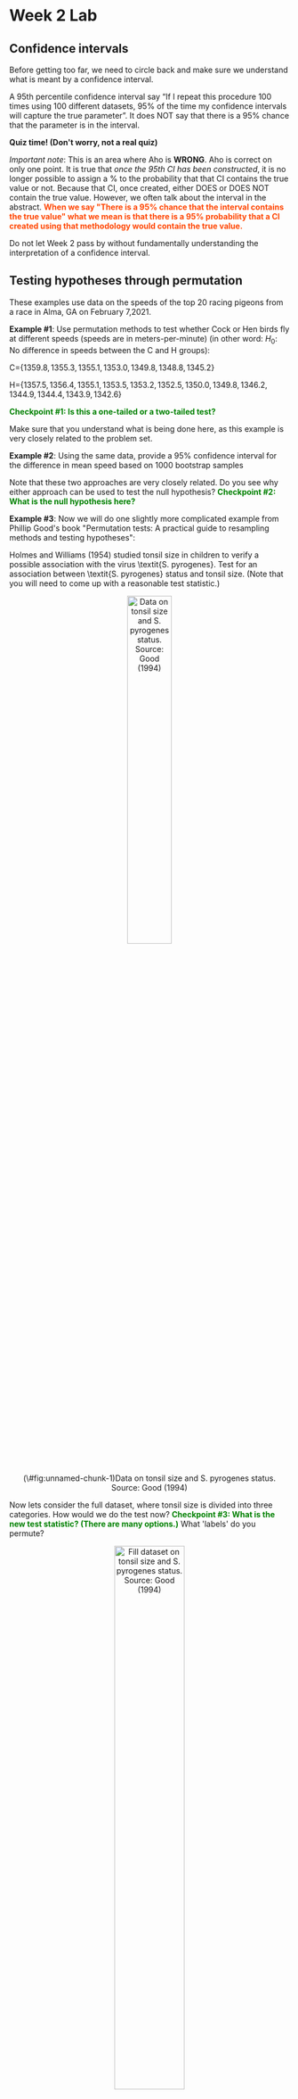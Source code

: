 Week 2 Lab
=============

Confidence intervals
-----------------------

Before getting too far, we need to circle back and make sure we understand what is meant by a confidence interval. 

A 95th percentile confidence interval say “If I repeat this procedure 100 times using 100 different datasets, 95% of the time my confidence intervals will capture the true parameter”. It does NOT say that there is a 95% chance that the parameter is in the interval.

**Quiz time! (Don't worry, not a real quiz)**

*Important note*: This is an area where Aho is **WRONG**. Aho is correct on only one point. It is true that *once the 95th CI has been constructed*, it is no longer possible to assign a $\%$ to the probability that that CI contains the true value or not. Because that CI, once created, either DOES or DOES NOT contain the true value. However, we often talk about the interval in the abstract. **<span style="color: orangered;">When we say "There is a 95$\%$ chance that the interval contains the true value" what we mean is that there is a 95$\%$ probability that a CI created using that methodology would contain the true value.</span>**

Do not let Week 2 pass by without fundamentally understanding the interpretation of a confidence interval. 

Testing hypotheses through permutation
------------------------------------

These examples use data on the speeds of the top 20 racing pigeons from a race in Alma, GA on February 7,2021. 

**Example #1**: Use permutation methods to test whether Cock or Hen birds fly at different speeds (speeds are in meters-per-minute) (in other word: $H_{0}$: No difference in speeds between the C and H groups):

C=$\{1359.8,1355.3,1355.1,1353.0,1349.8,1348.8,1345.2\}$

H=$\{1357.5,1356.4,1355.1,1353.5,1353.2,1352.5,1350.0,1349.8,1346.2,1344.9,1344.4,1343.9,1342.6\}$

**<span style="color: green;">Checkpoint #1: Is this a one-tailed or a two-tailed test?</span>**

Make sure that you understand what is being done here, as this example is very closely related to the problem set.


**Example #2**: Using the same data, provide a 95% confidence interval for the difference in mean speed based on 1000 bootstrap samples

Note that these two approaches are very closely related. Do you see why either approach can be used to test the null hypothesis? **<span style="color: green;">Checkpoint #2: What is the null hypothesis here?</span>**

**Example #3**: Now we will do one slightly more complicated example from Phillip Good's book "Permutation tests: A practical guide to resampling methods and testing hypotheses":

Holmes and Williams (1954) studied tonsil size in children to verify a possible association with the virus \textit{S. pyrogenes}. Test for an association between \textit{S. pyrogenes} status and tonsil size. (Note that you will need to come up with a reasonable test statistic.)

<div class="figure" style="text-align: center">
<img src="Table2categories.png" alt="Data on tonsil size and S. pyrogenes status. Source: Good (1994)" width="40%" />
<p class="caption">(\#fig:unnamed-chunk-1)Data on tonsil size and S. pyrogenes status. Source: Good (1994)</p>
</div>

Now lets consider the full dataset, where tonsil size is divided into three categories. How would we do the test now? **<span style="color: green;">Checkpoint #3: What is the new test statistic? (There are many options.)</span>** What 'labels' do you permute?

<div class="figure" style="text-align: center">
<img src="Table3categories.png" alt="Fill dataset on tonsil size and S. pyrogenes status. Source: Good (1994)" width="50%" />
<p class="caption">(\#fig:unnamed-chunk-2)Fill dataset on tonsil size and S. pyrogenes status. Source: Good (1994)</p>
</div>

Basics of bootstrap and jackknife
------------------------------------

To get started with bootstrap and jackknife techniques, we start by working through a very simple example. First we simulate some data


```r
x<-seq(0,9,by=1)
```

This will constutute our "data". Let's print the result of sampling with replacement to get a sense for it...


```r
table(sample(x,size=length(x),replace=T))
```

```
## 
## 0 1 4 6 7 9 
## 1 3 1 3 1 1
```

Now we will write a little script to take bootstrap samples and calculate the means of each of these bootstrap samples


```r
xmeans<-vector(length=1000)
for (i in 1:1000)
  {
  xmeans[i]<-mean(sample(x,replace=T))
  }
```

The actual number of bootstrapped samples is arbitrary *at this point* but there are ways of characterizing the precision of the bootstrap (jackknife-after-bootstrap) which might inform the number of bootstrap samples needed. *In practice*, people tend to pick some arbitrary but large number of bootstrap samples because computers are so fast that it is often easy to draw far more samples than are actually needed. When calculation of the statistic is slow (as might be the case if you are using the samples to construct a phylogeny, for example), then you would need to be more concerned with the number of bootstrap samples. 

First, lets just look at a histogram of the bootstrapped means and plot the actual sample mean on the histogram for comparison



```r
hist(xmeans,breaks=30,col="pink")
abline(v=mean(x),lwd=2)
```

<img src="Week-2-lab_files/figure-html/unnamed-chunk-6-1.png" width="672" />

Calculating bias and standard error
-----------------------------------

From these we can calculate the bias and standard deviation for the mean (which is the "statistic"):

$$
\widehat{Bias_{boot}} = \left(\frac{1}{k}\sum^{k}_{i=1}\theta^{*}_{i}\right)-\hat{\theta}
$$


```r
bias.boot<-mean(xmeans)-mean(x)
bias.boot
```

```
## [1] 0.026
```

```r
hist(xmeans,breaks=30,col="pink")
abline(v=mean(x),lwd=5,col="black")
abline(v=mean(xmeans),lwd=2,col="yellow")
```

<img src="Week-2-lab_files/figure-html/unnamed-chunk-7-1.png" width="672" />

$$
\widehat{s.e._{boot}} = \sqrt{\frac{1}{k-1}\sum^{k}_{i=1}(\theta^{*}_{i}-\bar{\theta^{*}})^{2}}
$$


```r
se.boot<-sd(xmeans)
```

We can find the confidence intervals in two ways:

Method #1: Assume the bootstrap statistics are normally distributed


```r
LL.boot<-mean(xmeans)-1.96*se.boot #where did 1.96 come from?
UL.boot<-mean(xmeans)+1.96*se.boot
LL.boot
```

```
## [1] 2.833566
```

```r
UL.boot
```

```
## [1] 6.218434
```

Method #2: Simply take the quantiles of the bootstrap statistics


```r
quantile(xmeans,c(0.025,0.975))
```

```
##  2.5% 97.5% 
##   2.9   6.3
```

Let's compare this to what we would have gotten if we had used normal distribution theory. First we have to calculate the standard error:


```r
se.normal<-sqrt(var(x)/length(x))
LL.normal<-mean(x)-qt(0.975,length(x)-1)*se.normal
UL.normal<-mean(x)+qt(0.975,length(x)-1)*se.normal
LL.normal
```

```
## [1] 2.334149
```

```r
UL.normal
```

```
## [1] 6.665851
```

In this case, the confidence intervals we got from the normal distribution theory are too wide.

**<span style="color: green;">Checkpoint #4: Does it make sense why the normal distribution theory intervals are too wide?</span>** Because the original were were uniformly distributed, the data has higher variance than would be expected and therefore the standard error is higher than would be expected.

There are two packages that provide functions for bootstrapping, 'boot' and 'boostrap'. We will start by using the 'bootstrap' package, which was originally designed for Efron and Tibshirani's monograph on the bootstrap. 

To test the main functionality of the 'bootstrap' package, we will use the data we already have. The 'bootstrap' function requires the input of a user-defined function to calculate the statistic of interest. Here I will write a function that calculates the mean of the input values.


```r
library(bootstrap)
theta<-function(x)
  {
    mean(x)
  }
results<-bootstrap(x=x,nboot=1000,theta=theta)
results
```

```
## $thetastar
##    [1] 3.6 3.5 3.7 4.9 3.6 3.3 4.6 5.5 5.0 4.8 4.5 4.2 3.8 3.8 5.1 5.3 6.0 3.8
##   [19] 4.1 4.7 5.2 4.7 5.9 3.7 3.9 3.6 3.3 6.1 4.9 4.0 5.8 5.5 4.2 4.0 3.8 4.2
##   [37] 5.3 4.4 4.6 5.0 5.3 6.3 6.3 4.5 6.9 4.8 3.7 4.1 3.2 4.9 3.5 4.2 4.5 5.4
##   [55] 4.2 3.2 3.8 4.1 4.4 5.8 4.2 4.6 2.5 5.1 3.4 5.9 4.3 3.9 5.3 4.6 4.1 5.0
##   [73] 4.1 4.2 3.4 5.1 3.4 5.7 3.6 2.8 3.8 3.1 5.2 5.4 4.6 4.3 4.6 3.1 2.8 4.7
##   [91] 6.5 4.8 3.7 3.9 3.1 5.6 5.3 5.9 4.6 2.8 4.9 4.7 4.0 5.2 4.3 4.2 2.7 5.4
##  [109] 4.8 5.0 5.9 3.3 4.7 5.3 5.0 4.8 4.8 3.6 5.1 3.7 5.0 3.5 4.6 5.9 5.4 4.0
##  [127] 4.9 4.0 3.7 3.5 5.4 5.2 4.8 4.5 3.2 4.9 4.8 4.4 6.1 4.4 4.3 4.2 3.6 5.6
##  [145] 5.2 4.1 3.1 4.4 4.4 7.1 3.4 5.3 2.7 4.2 5.6 4.4 3.6 4.1 5.4 4.3 5.0 4.7
##  [163] 5.1 4.7 3.4 4.4 5.0 5.1 4.8 5.3 4.7 3.4 4.6 4.8 3.6 4.7 5.8 3.0 3.9 5.0
##  [181] 5.1 2.7 5.2 5.1 4.7 5.5 5.6 6.1 4.4 5.2 4.4 3.5 5.1 4.8 4.2 5.8 4.2 4.6
##  [199] 4.3 4.7 3.7 5.6 5.6 5.2 2.4 5.9 4.5 3.1 4.3 4.5 3.7 3.5 5.6 3.9 4.5 4.0
##  [217] 4.0 3.0 3.8 5.7 4.4 5.6 4.1 3.7 3.4 5.3 3.6 5.3 4.4 4.5 5.5 3.3 4.4 5.1
##  [235] 2.8 4.9 5.1 4.5 3.2 3.9 4.8 3.8 4.2 4.9 3.6 4.5 2.4 5.5 4.2 3.4 4.0 5.8
##  [253] 5.3 5.5 4.6 4.6 4.4 5.6 4.4 5.4 5.2 4.9 3.9 5.6 4.3 3.0 2.8 3.9 6.1 4.2
##  [271] 5.5 4.9 4.2 4.4 5.3 3.9 4.3 5.9 4.9 5.4 4.1 5.8 4.6 3.5 5.6 4.2 4.4 5.0
##  [289] 4.1 4.7 4.1 5.5 4.5 2.9 5.1 4.6 6.1 4.6 3.7 7.1 4.1 5.3 6.1 4.0 4.6 5.3
##  [307] 3.7 5.4 4.0 3.6 5.0 4.5 3.3 5.4 5.9 5.1 4.5 3.0 4.0 4.4 5.3 5.8 3.3 2.9
##  [325] 4.0 5.3 4.7 5.8 4.6 4.3 5.1 3.4 4.6 5.0 5.0 4.5 4.0 6.3 4.1 3.4 3.6 6.4
##  [343] 3.4 5.0 5.4 3.7 3.8 3.9 2.7 3.7 4.7 4.5 4.4 3.2 5.0 5.4 5.1 4.4 4.9 5.3
##  [361] 4.4 5.0 4.2 5.0 2.3 4.7 5.3 4.0 3.9 3.6 5.1 3.7 4.4 3.9 3.9 5.8 4.8 6.3
##  [379] 4.8 5.5 5.1 4.8 4.5 4.6 4.9 3.9 4.0 4.4 5.5 4.5 3.8 5.1 4.9 5.1 5.7 4.4
##  [397] 3.0 4.3 3.8 5.0 5.4 6.1 4.8 4.7 3.1 4.4 5.5 4.3 3.9 5.1 2.6 5.1 3.5 3.7
##  [415] 5.9 6.0 6.0 4.4 5.1 3.9 3.4 5.8 5.5 3.1 4.0 4.8 4.2 5.6 4.4 5.0 5.6 4.6
##  [433] 5.4 4.3 6.0 4.1 5.3 5.3 5.8 4.5 5.4 3.7 3.5 4.7 5.4 5.4 4.4 4.7 5.7 4.2
##  [451] 6.2 3.0 4.9 5.0 3.0 3.8 3.7 3.9 5.7 4.6 5.3 5.1 6.5 3.1 4.3 5.6 2.5 4.3
##  [469] 2.7 4.4 6.6 4.5 3.4 4.9 5.5 4.7 6.2 3.8 4.0 3.3 3.4 3.5 4.4 4.2 5.4 5.2
##  [487] 3.8 5.0 3.3 2.9 4.8 3.9 4.9 5.4 5.7 3.4 3.2 5.0 4.5 6.2 6.0 7.2 6.5 2.7
##  [505] 5.9 2.7 5.3 5.5 5.6 2.8 5.0 4.3 4.4 4.5 3.4 5.5 4.0 3.3 5.2 4.7 4.4 5.2
##  [523] 3.7 4.7 5.2 5.5 5.5 2.9 5.5 5.4 5.4 5.1 3.1 4.8 4.6 6.2 6.1 5.5 4.2 4.9
##  [541] 5.9 6.0 4.8 3.7 4.0 4.2 4.5 5.3 3.9 3.2 3.9 4.6 5.2 4.0 2.7 4.1 3.7 3.8
##  [559] 5.6 3.0 4.2 4.6 3.9 3.4 4.3 3.5 3.4 4.8 3.4 5.5 5.1 4.1 3.7 5.4 4.6 3.2
##  [577] 5.7 4.5 5.0 5.0 3.7 3.8 3.8 5.5 4.6 4.4 3.0 5.5 4.5 4.7 3.2 4.6 4.0 5.6
##  [595] 3.2 2.9 6.8 3.1 4.7 4.7 4.5 5.3 5.1 5.7 5.1 4.8 5.1 6.1 3.9 2.8 4.5 3.3
##  [613] 4.4 4.5 4.8 3.7 4.2 3.4 3.6 4.5 5.5 4.9 5.1 5.1 4.6 3.0 4.5 3.9 5.8 3.7
##  [631] 4.8 5.3 3.9 5.1 6.3 5.5 4.7 4.2 3.4 5.1 4.4 4.1 3.8 4.9 5.5 4.5 4.9 5.4
##  [649] 3.9 3.3 6.5 5.0 4.6 4.6 4.9 4.3 4.0 5.0 3.9 5.0 6.7 4.8 4.0 2.6 3.8 4.9
##  [667] 5.3 4.3 3.5 4.8 5.0 4.8 5.4 4.4 4.3 1.8 4.5 5.4 4.6 3.6 3.6 5.8 3.4 5.5
##  [685] 4.8 4.0 3.2 4.5 4.8 5.3 3.8 5.0 2.7 3.3 5.6 5.5 4.8 4.8 3.9 4.7 3.5 5.7
##  [703] 5.2 4.5 3.5 3.7 5.1 4.3 4.6 4.7 4.1 4.6 3.7 3.6 5.3 5.8 5.8 4.4 4.2 4.7
##  [721] 4.8 3.8 5.4 3.2 3.6 4.4 4.6 5.0 4.0 4.2 5.6 3.8 3.3 4.0 5.5 5.7 5.0 4.5
##  [739] 5.3 5.3 4.2 4.2 5.3 2.9 5.1 4.5 3.5 4.5 3.6 6.5 2.3 2.9 5.4 3.4 5.1 1.8
##  [757] 2.5 4.0 3.7 3.9 3.5 4.0 4.2 5.9 5.2 4.6 4.6 5.0 3.9 6.5 5.2 5.5 4.3 5.1
##  [775] 4.9 5.9 4.1 4.2 5.1 2.9 3.7 5.5 5.4 4.4 3.9 3.8 3.0 4.5 3.5 4.3 6.1 3.0
##  [793] 4.3 4.7 2.9 4.0 4.9 5.5 3.9 3.7 4.5 5.3 3.7 5.3 5.0 3.3 5.1 4.9 4.4 5.2
##  [811] 4.7 5.4 4.5 4.7 3.6 7.3 5.2 4.6 5.5 5.1 4.8 4.5 3.8 3.1 5.1 4.4 3.8 6.8
##  [829] 5.7 4.2 4.8 5.2 4.2 4.6 4.7 4.3 4.0 6.0 3.9 2.7 4.4 4.3 4.7 3.7 4.8 4.8
##  [847] 3.5 4.2 6.1 4.8 5.0 5.1 4.4 3.2 3.9 3.9 2.3 3.6 4.9 2.8 5.8 3.7 4.8 5.3
##  [865] 4.3 4.7 4.9 3.3 4.7 3.9 5.5 4.3 6.0 2.9 3.9 5.8 2.5 5.0 3.9 3.2 3.5 4.8
##  [883] 4.0 4.0 3.9 5.4 4.2 4.1 4.3 4.5 4.8 4.5 4.4 3.4 4.2 5.5 5.7 4.2 3.7 5.6
##  [901] 3.9 5.7 3.8 5.8 4.8 3.7 4.3 3.4 5.2 5.2 5.4 4.3 4.7 3.5 4.0 4.8 4.2 5.7
##  [919] 4.2 4.1 5.7 2.6 5.0 3.6 3.3 2.8 4.2 4.2 5.2 2.1 5.0 4.3 2.8 4.8 5.1 3.8
##  [937] 3.3 3.4 6.2 3.6 4.1 5.0 4.9 3.6 3.8 4.9 6.4 3.3 4.3 5.3 4.4 5.7 5.0 6.0
##  [955] 5.8 4.5 4.0 4.4 4.6 4.9 5.5 2.1 2.9 4.8 4.4 3.7 4.9 3.6 4.4 5.8 4.9 4.3
##  [973] 6.6 3.6 3.8 4.0 5.1 4.4 2.8 3.5 5.0 3.0 4.3 4.7 3.5 4.6 4.6 4.3 3.4 4.7
##  [991] 5.6 5.0 5.1 3.6 5.8 5.3 6.1 5.0 5.4 6.1
## 
## $func.thetastar
## NULL
## 
## $jack.boot.val
## NULL
## 
## $jack.boot.se
## NULL
## 
## $call
## bootstrap(x = x, nboot = 1000, theta = theta)
```

```r
quantile(results$thetastar,c(0.025,0.975))
```

```
##  2.5% 97.5% 
##   2.7   6.2
```

Notice that we get exactly what we got last time. This illustrates an important point, which is that the bootstrap functions are often no easier to use than something you could write yourself.

You can also define a function of the bootstrapped statistics (we have been calling this theta) to pull out immediately any summary statistics you are interested in from the bootstrapped thetas.

Here I will write a function that calculates the bias of my estimate of the mean (which is 4.5 [i.e. the mean of the number 0,1,2,3,4,5,6,7,8,9])


```r
bias<-function(x)
  {
  mean(x)-4.5
  }
results<-bootstrap(x=x,nboot=1000,theta=theta,func=bias)
results
```

```
## $thetastar
##    [1] 6.0 4.2 3.9 4.3 4.1 3.3 5.7 6.2 4.3 3.2 5.0 5.8 5.4 5.5 4.2 4.5 4.8 3.3
##   [19] 5.5 5.2 4.1 5.0 4.8 3.5 3.6 5.6 3.7 4.4 4.7 4.9 3.8 4.2 3.2 4.1 2.9 4.5
##   [37] 5.6 4.6 4.6 5.9 4.0 2.8 3.9 3.7 4.3 4.7 2.9 4.9 4.5 5.0 5.2 4.8 3.8 5.5
##   [55] 6.5 4.3 4.2 4.1 4.8 4.7 3.1 3.7 5.4 4.3 3.3 4.3 5.4 4.3 3.6 3.3 6.0 4.7
##   [73] 4.6 5.4 5.0 4.9 1.9 4.2 4.9 4.0 4.1 3.9 6.4 4.5 5.4 5.1 2.1 5.9 3.8 4.3
##   [91] 3.8 4.2 4.4 3.0 3.9 3.3 4.9 4.0 4.2 4.9 5.5 4.0 5.0 4.9 4.2 4.4 4.6 2.7
##  [109] 4.3 3.3 3.2 4.5 5.2 3.9 4.9 5.3 3.8 3.5 2.9 4.0 4.5 4.4 5.1 4.5 4.3 3.8
##  [127] 5.9 5.0 3.4 3.8 5.0 4.6 5.0 4.0 4.3 5.7 4.7 2.8 4.3 4.6 6.3 6.4 3.6 4.1
##  [145] 4.2 4.9 3.0 3.6 4.7 3.8 4.2 4.0 4.7 4.5 4.2 6.1 4.4 3.1 2.9 3.7 5.6 5.2
##  [163] 6.7 4.7 4.8 5.1 3.7 4.7 5.5 4.1 4.0 3.8 5.3 3.3 4.7 4.4 4.3 5.0 4.0 5.4
##  [181] 4.9 4.3 4.0 4.4 5.4 6.0 5.6 4.0 5.3 4.8 3.8 4.7 3.9 6.1 5.0 4.2 5.3 5.1
##  [199] 3.2 2.4 4.4 3.6 4.9 6.4 5.6 5.2 4.1 3.6 5.5 4.3 4.9 5.1 4.3 2.5 3.2 3.7
##  [217] 4.6 4.5 3.6 3.2 6.5 4.8 4.3 4.2 4.7 3.8 6.0 4.3 4.4 2.6 5.6 4.9 4.1 4.7
##  [235] 3.3 4.8 4.4 2.2 5.1 3.6 5.1 5.5 3.9 3.9 5.3 5.2 5.4 3.2 5.2 5.2 3.1 5.5
##  [253] 6.1 4.5 5.8 4.6 3.2 5.0 5.0 3.8 4.1 3.3 5.1 3.6 3.1 4.9 5.0 5.1 4.3 4.8
##  [271] 2.4 2.9 4.9 3.0 4.0 2.8 5.5 4.0 3.9 2.1 4.0 3.4 2.7 4.9 6.6 3.8 4.6 4.8
##  [289] 6.5 4.2 6.1 4.1 6.5 5.2 5.4 5.2 4.6 3.6 4.5 4.1 6.5 5.0 4.6 4.9 4.2 5.3
##  [307] 5.1 4.8 4.8 5.0 5.5 4.5 4.3 4.1 3.4 5.2 4.4 4.1 3.8 3.7 5.0 3.6 4.0 3.9
##  [325] 2.5 4.2 3.5 4.6 2.3 5.6 4.6 3.4 5.2 3.9 4.3 4.7 5.3 5.0 5.2 3.9 4.9 3.9
##  [343] 3.6 4.7 5.5 5.2 4.1 3.0 6.3 4.1 5.0 4.4 4.3 4.2 6.6 4.0 4.5 5.6 5.8 4.0
##  [361] 5.3 4.9 2.6 5.8 3.8 5.7 4.2 6.1 5.1 2.5 3.3 6.3 5.5 4.4 5.2 4.3 6.6 5.5
##  [379] 5.7 3.7 4.4 6.1 4.2 4.2 4.5 4.2 5.0 5.2 4.4 4.7 4.5 5.3 3.4 3.2 4.8 5.3
##  [397] 5.3 5.3 4.8 4.1 2.2 2.8 2.2 4.1 2.7 4.1 3.9 4.0 4.2 3.7 4.1 4.1 2.8 4.1
##  [415] 4.1 3.5 6.4 6.2 5.1 5.7 5.1 4.9 5.3 3.2 3.6 5.0 3.9 4.4 4.4 5.0 4.3 4.3
##  [433] 2.6 5.3 4.6 4.4 3.4 5.1 3.8 5.0 4.1 3.7 4.0 4.6 4.7 5.2 5.3 4.8 5.3 4.6
##  [451] 5.1 3.6 5.7 3.5 2.8 4.2 5.3 4.2 5.5 5.0 4.5 5.2 5.3 5.4 5.8 5.8 6.0 5.0
##  [469] 5.5 2.3 3.8 4.8 2.9 4.0 5.2 5.1 5.0 5.0 4.1 4.0 4.9 5.5 2.9 4.1 5.2 4.3
##  [487] 4.8 3.4 5.8 3.7 3.7 4.1 2.8 3.7 3.6 4.0 4.0 3.4 4.4 4.5 3.4 4.3 5.6 3.9
##  [505] 5.5 5.1 5.6 3.5 6.1 5.0 4.2 4.4 3.7 5.1 3.8 4.9 6.0 4.4 4.9 4.2 4.7 6.3
##  [523] 3.1 5.1 4.0 2.4 3.4 5.3 4.3 3.3 4.7 4.0 3.4 4.4 2.6 5.3 3.7 4.4 3.6 4.2
##  [541] 4.5 3.3 4.0 5.0 4.6 4.9 3.1 6.5 3.0 5.3 4.7 5.2 5.0 4.2 5.8 4.3 4.9 3.9
##  [559] 5.5 3.4 4.6 5.8 5.3 4.4 3.4 2.7 4.3 3.9 3.9 5.6 4.2 5.1 4.0 5.8 4.4 7.0
##  [577] 4.7 3.9 3.4 3.4 3.6 5.3 6.4 4.9 4.4 4.9 4.0 5.2 4.8 4.1 5.0 3.9 5.0 4.6
##  [595] 4.4 3.4 5.0 3.8 5.7 5.2 2.6 7.2 4.0 3.4 5.2 5.0 5.1 3.7 5.6 3.8 4.4 5.2
##  [613] 4.2 5.0 3.3 4.8 3.3 3.8 4.2 6.2 4.0 4.7 5.4 5.5 6.5 4.0 2.5 4.6 6.2 4.2
##  [631] 6.0 5.6 4.1 3.8 4.7 4.7 3.0 4.7 5.7 4.7 5.1 3.4 5.2 2.9 4.9 5.2 4.0 4.6
##  [649] 3.2 4.5 3.2 6.1 4.4 1.9 5.0 4.1 7.2 4.1 4.0 3.7 4.2 6.3 4.6 6.4 4.3 5.4
##  [667] 5.0 4.1 5.0 4.1 4.2 6.5 5.5 5.1 5.7 4.1 6.1 4.7 3.1 4.0 5.5 3.4 5.3 3.6
##  [685] 3.4 2.7 4.6 5.4 4.4 4.7 5.2 3.7 3.4 5.8 4.8 3.5 5.4 3.8 4.3 5.1 2.9 5.9
##  [703] 4.5 4.2 4.6 4.1 5.5 7.1 3.4 5.7 4.4 3.8 3.2 2.9 3.8 4.4 4.5 5.3 4.3 4.9
##  [721] 4.8 3.4 5.2 4.5 5.2 5.1 7.0 5.2 5.2 4.1 2.7 3.4 5.1 5.9 4.0 5.2 4.1 4.6
##  [739] 4.8 3.7 4.1 4.0 4.6 3.6 6.5 4.0 4.6 4.9 4.3 4.9 4.0 5.2 5.1 3.2 5.4 4.7
##  [757] 4.1 3.3 5.3 3.9 4.3 5.5 5.4 4.5 4.8 4.6 5.3 4.6 5.3 3.2 6.1 5.0 4.9 3.4
##  [775] 4.7 4.0 5.1 3.1 4.5 4.5 4.7 2.5 4.9 4.1 4.8 4.6 3.9 5.1 5.4 4.8 5.3 4.2
##  [793] 5.6 3.5 3.9 3.1 5.2 3.9 3.6 3.9 5.1 6.0 4.0 5.7 5.4 5.2 6.6 5.9 6.2 5.3
##  [811] 4.7 5.5 4.1 5.3 3.7 3.7 5.5 4.4 5.6 2.3 3.2 3.1 5.1 3.7 5.1 4.2 3.9 5.2
##  [829] 4.9 4.8 4.1 3.7 4.1 3.5 4.0 4.2 3.5 5.3 3.3 4.4 3.9 4.2 3.2 4.9 3.2 4.7
##  [847] 5.7 3.1 5.1 3.3 3.0 4.6 4.3 3.6 3.6 4.3 7.1 4.6 5.0 5.0 3.9 6.8 4.2 4.7
##  [865] 3.0 4.6 4.5 5.2 4.0 4.5 5.3 6.1 5.1 3.9 3.0 4.9 4.9 5.0 3.4 6.2 2.6 5.4
##  [883] 4.0 5.0 4.1 3.3 4.3 3.8 3.4 5.0 5.2 5.2 3.7 5.1 5.4 5.6 5.5 4.4 3.5 4.2
##  [901] 4.8 3.6 4.5 5.1 5.1 6.0 4.4 4.3 3.1 5.9 4.6 3.8 4.5 4.8 4.3 5.2 3.6 4.0
##  [919] 4.9 3.1 3.9 6.0 3.9 4.0 4.2 4.3 4.8 5.6 3.1 5.0 4.5 4.2 5.4 4.9 5.1 5.0
##  [937] 4.7 2.0 4.5 4.0 3.9 4.5 5.3 4.4 5.2 3.9 4.5 4.1 4.0 4.3 4.7 4.1 4.4 6.0
##  [955] 4.9 3.9 3.9 3.5 5.2 4.4 6.8 5.5 4.6 3.7 3.5 5.6 5.4 5.3 4.6 3.7 4.5 3.0
##  [973] 4.9 5.5 3.2 3.0 3.9 4.2 1.7 3.9 3.1 5.2 4.5 4.3 6.1 5.0 5.4 3.3 6.9 5.4
##  [991] 3.8 5.7 6.0 4.7 3.9 3.9 4.9 5.2 4.0 2.5
## 
## $func.thetastar
## [1] -0.0091
## 
## $jack.boot.val
##  [1]  0.51563422  0.37203390  0.29596774  0.17119205  0.06126374 -0.07905028
##  [7] -0.13422619 -0.31005917 -0.40527704 -0.54153846
## 
## $jack.boot.se
## [1] 0.9961483
## 
## $call
## bootstrap(x = x, nboot = 1000, theta = theta, func = bias)
```

Compare this to 'bias.boot' (our result from above). Why might it not be the same? Try running the same section of code several times. See how the value of the bias ($func.thetastar) jumps around? We should not be surprised by this because we can look at the jackknife-after-bootstrap estimate of the standard error of the function (in this case, that function is the bias) and we can see that it is not so small that we wouldn't expect some variation in these values.

Remember, everything we have discussed today are estimates. The statistic as applied to your data will change with new data, as will the standard error, the confidence intervals - everything! All of these values have sampling distributions and are subject to change if you repeated the procedure with new data.

Note that we can calculate any function of $\theta^{*}$. A simple example would be the 72nd percentile:


```r
perc72<-function(x)
  {
  quantile(x,probs=c(0.72))
  }
results<-bootstrap(x=x,nboot=1000,theta=theta,func=perc72)
results
```

```
## $thetastar
##    [1] 5.3 5.4 3.2 3.8 4.6 5.1 3.4 2.8 2.6 4.4 3.6 4.1 3.5 5.6 4.5 5.8 5.0 3.6
##   [19] 5.3 4.2 3.0 4.2 6.3 3.8 4.3 3.1 3.7 5.1 4.0 3.9 4.5 4.6 5.6 4.9 5.8 3.8
##   [37] 3.0 2.4 4.5 5.9 4.5 3.0 5.2 2.7 2.7 3.8 4.7 3.7 3.7 5.4 3.7 2.7 4.0 4.2
##   [55] 4.1 4.1 6.2 3.7 4.8 5.2 4.2 4.9 3.4 3.7 3.8 2.6 4.4 5.0 5.9 4.6 5.7 3.8
##   [73] 3.5 4.0 6.2 3.5 4.8 3.7 5.4 4.8 2.5 3.8 3.9 4.8 5.0 3.3 5.6 5.6 4.6 3.3
##   [91] 4.2 4.3 6.3 2.9 5.1 3.2 3.5 4.8 4.8 3.8 3.7 4.9 3.4 3.8 3.8 4.6 3.5 4.7
##  [109] 3.6 4.6 5.8 3.7 5.0 4.1 4.5 5.3 5.6 5.5 4.6 3.8 4.9 4.7 2.7 3.3 4.7 3.3
##  [127] 4.7 3.7 5.3 5.9 7.0 3.0 3.4 3.6 3.7 4.6 5.3 3.9 5.0 2.8 5.8 5.4 5.4 4.8
##  [145] 5.9 5.5 5.1 5.4 6.0 5.7 6.5 3.6 5.3 4.0 5.0 4.8 2.9 4.3 3.6 4.0 3.0 4.9
##  [163] 5.3 3.7 3.7 4.9 6.3 3.8 5.6 4.1 3.4 3.0 4.6 5.0 4.9 6.0 3.7 4.1 5.6 5.8
##  [181] 5.2 4.8 5.0 4.7 5.8 4.5 3.8 6.8 3.5 3.2 4.8 5.0 5.4 4.6 5.9 4.9 4.2 3.5
##  [199] 4.1 5.5 5.2 4.3 4.3 5.6 4.4 4.4 3.7 3.0 4.9 5.5 4.6 3.3 3.9 5.4 3.8 2.6
##  [217] 4.8 4.0 4.4 4.5 5.0 4.8 4.1 4.3 4.1 3.7 4.4 4.3 3.2 3.4 3.9 3.7 4.0 4.0
##  [235] 4.3 4.8 5.3 3.3 2.9 4.6 3.8 5.2 4.1 5.8 4.0 4.5 5.3 4.1 4.6 3.9 4.8 5.0
##  [253] 4.4 5.0 3.4 6.0 6.0 4.1 5.7 5.8 5.3 5.3 5.2 5.0 3.5 3.4 3.9 4.5 2.6 4.9
##  [271] 5.1 4.6 2.4 4.0 3.9 3.5 4.3 4.0 3.6 3.6 2.7 1.8 3.8 6.5 3.9 3.5 4.0 4.6
##  [289] 4.7 5.0 2.8 4.6 3.6 4.2 4.4 3.5 3.8 6.7 4.0 5.7 3.8 5.9 4.1 3.0 5.0 5.3
##  [307] 6.0 3.7 3.4 4.2 3.9 5.2 5.1 4.9 3.1 4.7 3.9 4.1 3.9 4.6 4.6 2.8 3.4 3.7
##  [325] 5.0 4.1 5.1 3.8 3.9 3.3 4.3 4.2 4.3 4.4 3.3 5.3 4.9 5.7 4.6 3.6 5.5 4.2
##  [343] 4.0 5.3 5.2 5.7 4.5 3.8 5.5 4.2 4.8 4.1 3.7 4.1 4.5 3.9 4.1 4.4 4.3 5.6
##  [361] 5.7 4.9 3.4 5.9 3.9 1.8 3.6 3.3 4.5 2.9 4.9 6.2 3.8 7.3 4.3 4.5 3.5 4.3
##  [379] 6.1 5.2 3.6 3.4 5.3 5.7 2.8 4.5 4.7 3.9 3.5 4.2 5.8 4.5 4.5 3.0 4.8 5.5
##  [397] 5.4 3.5 3.9 3.4 5.1 4.8 5.6 4.9 4.0 5.8 4.6 2.7 4.5 5.0 5.2 4.6 3.4 3.6
##  [415] 2.9 4.1 5.3 3.6 4.1 4.4 4.6 4.9 5.4 4.0 5.4 4.1 3.4 4.0 6.2 5.0 5.9 4.0
##  [433] 4.1 5.1 3.5 4.8 3.3 3.3 4.9 4.6 4.1 2.9 4.0 4.9 3.6 6.0 4.4 2.4 3.1 6.1
##  [451] 2.9 4.6 1.6 3.1 4.8 5.8 4.6 4.0 4.5 3.2 3.8 5.2 3.5 4.9 4.6 4.3 4.3 4.3
##  [469] 4.0 2.7 4.5 3.6 6.0 4.2 5.4 4.0 6.0 2.8 4.4 3.7 3.4 5.7 3.8 4.2 4.0 5.5
##  [487] 5.3 4.1 3.2 3.8 3.4 3.6 5.6 4.7 2.9 5.0 5.7 2.7 4.7 4.9 3.9 3.4 5.4 6.1
##  [505] 6.1 3.6 5.3 3.6 5.9 5.2 4.2 4.0 3.9 5.1 4.8 4.0 4.7 4.5 5.4 4.8 4.0 5.4
##  [523] 4.5 5.9 4.7 5.3 2.7 4.8 6.1 4.8 4.4 5.6 4.8 3.4 5.1 3.7 6.1 5.2 4.3 6.0
##  [541] 3.3 4.7 3.9 3.9 5.0 5.5 4.9 4.7 5.7 3.8 4.4 5.4 5.7 4.9 5.0 3.8 4.9 3.6
##  [559] 3.7 4.6 3.7 4.6 5.0 4.9 4.3 2.7 5.4 4.5 4.3 5.8 5.1 3.5 4.6 4.6 2.6 4.0
##  [577] 5.5 2.4 4.1 4.6 5.7 5.8 5.0 5.5 3.4 3.7 5.8 4.0 5.3 5.4 4.3 4.4 2.7 3.8
##  [595] 5.7 4.4 2.8 5.2 5.2 6.4 4.2 5.0 5.1 5.2 5.2 5.9 2.8 4.7 5.6 6.2 4.9 4.3
##  [613] 3.1 3.8 5.2 4.2 3.6 4.6 4.6 4.9 5.0 6.2 5.3 4.4 4.4 4.5 6.1 4.3 4.5 4.4
##  [631] 4.6 5.2 3.1 4.2 4.2 5.1 6.1 4.3 5.3 5.1 4.1 2.9 5.3 5.1 3.5 4.1 4.2 4.2
##  [649] 5.2 2.5 5.7 4.9 4.5 5.5 5.7 4.2 4.0 5.6 3.5 5.2 3.9 5.1 2.9 4.2 4.4 4.7
##  [667] 3.5 6.0 5.6 4.2 3.7 5.3 4.8 4.2 5.4 3.4 3.3 4.5 5.0 6.7 3.3 4.1 3.6 3.4
##  [685] 4.2 3.7 3.8 6.4 4.9 4.6 4.4 3.2 5.2 5.5 2.9 4.0 4.3 3.3 6.4 4.6 3.6 4.7
##  [703] 3.8 4.7 4.6 3.9 5.6 5.7 3.0 3.9 5.0 3.6 4.8 2.5 5.8 5.7 3.8 3.0 4.1 3.1
##  [721] 6.3 3.8 4.4 3.9 6.0 3.4 4.0 4.5 4.9 3.7 4.8 5.3 3.8 4.6 5.9 4.9 2.3 4.2
##  [739] 4.0 3.9 2.8 4.2 4.4 4.5 5.2 4.7 5.4 4.4 4.8 5.1 4.5 4.9 4.2 3.3 5.1 5.5
##  [757] 3.0 6.0 3.6 4.4 3.0 6.3 5.2 4.6 2.6 3.1 5.6 4.9 3.8 5.4 5.6 5.0 5.2 4.5
##  [775] 3.2 3.6 5.8 3.7 4.8 4.3 5.6 5.5 3.0 3.5 3.0 5.2 5.0 2.7 3.6 4.7 4.3 4.7
##  [793] 5.7 5.8 5.8 4.8 4.7 5.2 3.9 2.0 4.9 4.1 4.2 4.9 3.8 4.4 5.0 4.8 4.2 4.4
##  [811] 4.4 5.8 4.9 3.3 3.7 3.6 3.4 5.0 3.5 4.4 3.0 6.1 3.2 4.5 5.2 4.6 5.4 6.3
##  [829] 5.4 4.4 4.3 4.3 4.2 4.6 6.0 3.9 4.0 5.0 4.3 5.1 3.6 3.2 3.9 5.1 4.4 4.0
##  [847] 4.1 4.1 4.9 3.1 5.2 5.6 5.9 4.7 3.7 4.9 5.2 4.5 3.1 5.2 5.0 5.5 4.0 4.6
##  [865] 3.7 5.6 5.4 4.8 4.5 4.6 5.0 4.4 4.9 6.7 4.2 3.6 4.0 3.4 5.2 2.8 4.5 5.2
##  [883] 5.6 4.2 3.1 4.4 4.3 4.8 3.8 4.1 5.2 4.0 4.8 3.2 5.7 2.9 3.7 4.6 3.9 4.1
##  [901] 3.6 5.0 4.9 5.2 5.4 4.2 5.5 3.4 4.2 3.1 4.7 2.2 4.0 5.8 4.4 4.8 4.0 3.9
##  [919] 4.1 4.8 5.2 5.6 3.7 5.5 5.6 4.8 4.3 4.3 4.2 3.0 3.3 4.4 5.4 4.7 4.0 4.7
##  [937] 4.2 3.4 5.1 4.9 5.9 4.4 3.0 3.7 5.0 3.7 4.9 4.3 4.4 3.7 3.3 2.6 5.1 4.4
##  [955] 5.1 5.8 4.6 3.1 6.0 4.0 3.7 2.6 6.3 4.1 5.0 2.7 3.7 3.8 3.8 4.8 4.8 2.2
##  [973] 3.8 3.6 4.4 3.6 4.4 3.1 4.6 4.5 2.5 3.5 3.3 3.2 5.2 4.0 6.8 4.7 3.5 4.4
##  [991] 5.6 4.8 5.6 4.1 6.3 3.1 5.7 4.4 5.9 4.6
## 
## $func.thetastar
## 72% 
##   5 
## 
## $jack.boot.val
##  [1] 5.58 5.40 5.30 5.20 5.02 5.00 4.80 4.80 4.50 4.40
## 
## $jack.boot.se
## [1] 1.088632
## 
## $call
## bootstrap(x = x, nboot = 1000, theta = theta, func = perc72)
```

On Tuesday we went over an example in which we bootstrapped the correlation coefficient between LSAT scores and GPA. To do that, we sampled pairs of (LSAT,GPA) data with replacement. Here is a little script that would do something like that using (X,Y) data that are independently drawn from the normal distribution


```r
xdata<-matrix(rnorm(30),ncol=2)
```

Everyone's data is going to be different. With such a small sample size, it would be easy to get a positive or negative correlation by random change, but on average across everyone's datasets, there should be zero correlation because the two columns are drawn independently.


```r
n<-15
theta<-function(x,xdata)
  {
  cor(xdata[x,1],xdata[x,2])
  }
results<-bootstrap(x=1:n,nboot=50,theta=theta,xdata=xdata) 
#NB: xdata is passed to the theta function, not needed for bootstrap function itself
```

Notice the parameters that get passed to the 'bootstrap' function are: (1) the indexes which will be sampled with replacement. This is different that the raw data but the end result is the same because both the indices and the raw data get passed to the function 'theta' (2) the number of bootrapped samples (in this case 50) (3) the function to calculate the statistic (4) the raw data.

Lets look at a histogram of the bootstrapped statistics $\theta^{*}$ and draw a vertical line for the statistic as applied to the original data.


```r
hist(results$thetastar,breaks=30,col="pink")
abline(v=cor(xdata[,1],xdata[,2]),lwd=2)
```

<img src="Week-2-lab_files/figure-html/unnamed-chunk-17-1.png" width="672" />

Parametric bootstrap
---------------------

Let's do one quick example of a parametric bootstrap. We haven't introduced distributions yet (except for the Gaussian, or Normal, distribution, which is the most familiar), so lets spend a few minutes exploring the Gamma distribution, just so we have it to work with for testing out parametric bootstrap. All we need to know is that the Gamma distribution is a continuous, non-negative distribution that takes two parameters, which we call "shape" and "rate". Lets plot a few examples just to see what a Gamma distribution looks like. (Note that the Gamma distribution can be parameterized by "shape" and "rate" OR by "shape" and "scale", where "scale" is just 1/"rate". R will allow you to use either (shape,rate) or (shape,scale) as long as you specify which you are providing.

<img src="Week-2-lab_files/figure-html/unnamed-chunk-18-1.png" width="672" />


Let's generate some fairly sparse data from a Gamma distribution


```r
original.data<-rgamma(10,3,5)
```

and calculate the skew of the data using the R function 'skewness' from the 'moments' package. 


```r
library(moments)
theta<-skewness(original.data)
head(theta)
```

```
## [1] 0.6754559
```

What is skew? Skew describes how assymetric a distribution is. A distribution with a positive skew is a distribution that is "slumped over" to the right, with a right tail that is longer than the left tail. Alternatively, a distribution with negative skew has a longer left tail. Here we are just using it for illustration, as a property of a distribution that you may want to estimate using your data.

Lets use 'fitdistr' to fit a gamma distribution to these data. This function is an extremely handy function that takes in your data, the name of the distribution you are fitting, and some starting values (for the estimation optimizer under the hood), and it will return the parameter values (and their standard errors). We will learn in a couple weeks how R is doing this, but for now we will just use it out of the box. (Because we generated the data, we happen to know that the data are gamma distributed. In general we wouldn't know that, and we will see in a second that our assumption about the shape of the data really does make a difference.)


```r
library(MASS)
fit<-fitdistr(original.data,dgamma,list(shape=1,rate=1))
```

```
## Warning in densfun(x, parm[1], parm[2], ...): NaNs produced
```

```r
# fit<-fitdistr(original.data,"gamma")
# The second version would also work.
fit
```

```
##     shape       rate  
##   4.102150   8.382083 
##  (1.765014) (3.836631)
```

Now lets sample with replacement from this new distribution and calculate the skewness at each step:


```r
results<-c()
for (i in 1:1000)
  {
  x.star<-rgamma(length(original.data),shape=fit$estimate[1],rate=fit$estimate[2])
  results<-c(results,skewness(x.star))
  }
head(results)
```

```
## [1] 0.3785263 0.4193977 1.0925741 0.2471757 1.4523682 0.9546382
```

```r
hist(results,breaks=30,col="pink",ylim=c(0,1),freq=F)
```

<img src="Week-2-lab_files/figure-html/unnamed-chunk-22-1.png" width="672" />

Now we have the bootstrap distribution for skewness (the $\theta^{*}$ s), we can compare that to the equivalent non-parametric bootstrap:


```r
results2<-bootstrap(x=original.data,nboot=1000,theta=skewness)
results2
```

```
## $thetastar
##    [1]  1.110005348  0.138846676  1.600911458  0.465070892  0.694162637
##    [6]  0.679750976  0.689214540  0.817771552  0.367027468  0.166222363
##   [11]  0.683258600  0.570815421  1.873417762  0.572070072  0.039974497
##   [16]  0.892474922 -0.231543868  1.138647069 -0.130099070  0.802194211
##   [21]  0.554139516  0.728352836 -0.294183491  0.528476292  0.925950199
##   [26]  0.048171763  0.425393093  0.270523843  1.577701996  0.127340799
##   [31]  0.671639939  0.923775320  0.485745261  0.297537355  0.272265054
##   [36]  0.841275707  0.367758389  0.631968654  1.888261398  0.859825013
##   [41]  0.446149248  0.942846084  1.084822646 -1.123372747  1.331483381
##   [46]  0.077517729  0.704865282 -0.264210500  0.539114497  0.543727777
##   [51]  0.668798286  0.003481200  1.066896286 -0.017836102  0.270234138
##   [56]  0.805427916  0.023382459  0.973520975  0.650029140  0.692940573
##   [61]  0.450824940 -0.185241580  1.251710803  0.300017634 -0.030270955
##   [66] -0.011161987  1.274625394  0.842009853  0.583278332  1.301508684
##   [71]  0.440246954  0.312825211  1.221239252  1.012489737  0.044091240
##   [76]  0.891600249  0.832344180 -0.111870408  1.067430713  0.629239373
##   [81] -0.304360220  2.119404203  0.408978933  0.554135578  0.657364098
##   [86]  0.007694652  1.048365226  1.026911788  0.445871587  0.048421321
##   [91]  0.767331112  0.441536077 -0.081366308  1.031154867  1.075949048
##   [96]  0.730478566 -0.003275071  0.392698268  0.666815501  1.190118936
##  [101] -0.382396032  0.386852005  0.280329208  0.604176403  0.789896025
##  [106]  0.045721245 -0.036181668  1.551009510 -0.402855982  0.628312117
##  [111]  0.951201626  0.551286997  1.312991968  1.235219266  0.749069744
##  [116]  1.087564230  1.211982431  0.408460955  0.541305733  0.746187174
##  [121] -1.022830776  0.038916944  0.833417132  0.034434333  0.780918788
##  [126]  0.701953813  0.636619450  0.847334503 -0.404501728  0.786801045
##  [131]  0.730330609  1.139933768 -0.019115654  0.235634614  0.297503293
##  [136] -1.252775230  0.633803145 -0.032635867  0.389597810 -0.788401580
##  [141]  1.147412618  0.592789518 -0.512603290  0.726275009  1.291613367
##  [146]  0.367355431  0.637220671  0.769487693  0.038495539  0.856112515
##  [151]  1.048338749  1.160312989  0.223737308 -0.350781828  1.599671197
##  [156]  1.860258208  0.455279049  0.789770568  2.043705056  0.455327791
##  [161]  1.105307862  0.437413604  1.534746768  0.451654382  0.295309724
##  [166]  1.242543148  0.379369725  1.268812671  0.861771467  0.797052177
##  [171]  0.731285325  0.758317748  0.635827267  1.118225622  0.839113052
##  [176]  0.254884740  0.327554721 -0.813081339  1.225875181  0.259570476
##  [181]  0.822293738  1.201379015  1.046593130  0.838515920  0.895130708
##  [186]  1.014280817  0.410875535  0.782937577  0.247288941  0.644787926
##  [191]  0.328840060  0.584373008  1.272061074  1.533307168  0.758982923
##  [196]  0.687596695  0.573999462  1.116669030  0.340704510  0.867442881
##  [201]  1.117748238  0.298501257  0.571184799  0.735496912  0.408456544
##  [206]  0.675455940  0.413306962  0.436789664 -0.276543653  0.714325624
##  [211]  1.603957053  1.262600438  0.274120380  0.531257777  0.634806007
##  [216]  0.414481398  0.014883330  1.798492941  0.770158075  0.553390106
##  [221]  0.604692919  1.063652073 -0.800587550  0.495857770  0.638512223
##  [226]  1.567506900 -0.343231644 -0.180399485  0.398032013  0.943183840
##  [231]  0.635318923  0.302108735 -0.069026453  0.513510116  1.264942181
##  [236]  1.067147102  0.003827363  1.337840338  0.354754964  1.184360252
##  [241]  1.022645161  0.586581714  1.215439239 -0.409543162  0.245470967
##  [246]  0.693350467  0.652060193  0.732101844  0.856927665  0.344499861
##  [251]  0.760893076  0.045672061  1.611716282  0.283415882  0.783520352
##  [256]  0.554272470  0.561999397  1.381788756  0.076059779  0.068220618
##  [261]  0.413796194  0.711042738  0.017881834  0.449311970  1.269270232
##  [266]  1.155314178  0.558457873  1.244968298 -0.087578085  0.988106790
##  [271]  1.146583222  0.726748909  0.731648860  0.959467631  0.610839674
##  [276]  0.876634371  0.978724456  1.303889215  1.399824787  0.688868769
##  [281]  0.669001159  0.408323668  0.977146692  0.589437603  2.033187870
##  [286] -0.065941889  1.418926654  0.166857586  1.210542262 -0.679838815
##  [291]  0.588671224  1.269286525  0.004144966  0.441022870  1.470629261
##  [296]  0.822945776 -0.332986785  0.292539443  1.020470219  0.544636656
##  [301]  0.458460666  1.012699501  0.289149948  0.391880211  0.112271151
##  [306]  1.120162477  0.580736240  0.033102086 -0.211473629  0.762402405
##  [311]  1.143841423  0.654157464  0.493791231  0.387774991  0.736486895
##  [316]  0.170112252  0.401905125  0.093161550  1.916687089  0.166222363
##  [321]  0.602567429  1.783274875  0.826345116  0.903367032  1.460289654
##  [326] -0.275634546  0.054962364  0.847045130 -0.306035333  0.111683239
##  [331]  0.340512205  0.569614114  1.886494118  0.035123621  0.814951869
##  [336]  0.889885298  1.627726676  0.689489043  1.137079836  1.824362113
##  [341]  0.446567723  0.348826029  1.934550400  0.010171329  0.371528832
##  [346]  0.722017382  0.682592113  0.026486821  0.442533926  0.411363125
##  [351] -0.471889466  1.248809784  0.903433028  0.244699688  0.592931972
##  [356]  0.671165048 -0.003461782  1.061775242  0.553746697  0.327606584
##  [361]  0.768470185  1.768123577  0.774090021  1.502550005  1.243426783
##  [366]  0.578827697 -0.006654591  0.829753594  0.722504896  0.410018494
##  [371]  0.394628762  1.257875886  0.772929020  0.033556298  0.716659108
##  [376]  0.580206887 -0.022865017  1.116218177  0.600078770  0.745743741
##  [381]  0.653028962  0.720094400  1.105409554  0.538359178  0.377412659
##  [386]  1.161584712 -0.387477036  1.725412700  0.258364563  0.868863596
##  [391]  0.607363537  0.733427993  0.357318037  1.086251994  0.633697845
##  [396] -0.357497667  0.843526817  0.505607538  0.624497553  0.359414670
##  [401]  0.373601947  1.276687522  1.121824032  0.963076496  0.404545158
##  [406]  1.639436406  1.069365127  0.292063164  0.715645650  0.732745830
##  [411]  0.750233434  0.342773966  0.740219551  0.453549131  0.954337788
##  [416]  0.392754459  1.236994234  1.288514246  0.360167704  0.020587239
##  [421]  1.221309990  1.877985766  1.020934104  0.313771150 -0.288301640
##  [426] -0.492140483  0.736912337  1.391528617  0.705656949  0.374210602
##  [431]  0.328774977  0.781029308  0.238721863  0.357747942 -0.193453575
##  [436]  1.172663795 -0.396119978  0.990874302  0.407254207  1.117425309
##  [441]  1.147356337  1.688157556  0.371281479  1.151055163  0.677493262
##  [446]  0.648151480 -0.034744093 -0.279551620 -0.017762298  0.970794176
##  [451]  0.346468680  1.435080347  1.522546731  0.488297848  1.323865726
##  [456]  1.536261140  0.355873345 -0.319191166  1.302608682  0.576665232
##  [461]  0.650831790  1.390402891  0.668257867 -0.940994578  0.099065056
##  [466]  0.647906623  0.454354246  0.519246653  0.226119055  1.145002058
##  [471]  0.297555783  0.721288270  1.035954837  0.378763947  1.329032875
##  [476]  1.320889242  0.494373093  0.587790404  0.774167455  0.643354366
##  [481]  0.815779235  0.666086359  0.628762270  0.451959600 -0.078983140
##  [486]  1.209501810  0.678108784 -0.704589695  0.406725711  0.980518581
##  [491]  0.349811341  0.418011876  0.699732504  0.551096018  0.111486080
##  [496]  0.732657618  1.173593271  1.135907737 -0.025246463  0.511245502
##  [501] -0.627235110  1.148323860  0.998776683  0.684018579  0.748842371
##  [506]  0.006428235  0.719020731 -0.284178872  0.331518220  0.593882180
##  [511]  0.736766258  1.400319783 -0.687412356  0.784580866 -0.070234163
##  [516]  0.996486355  0.756744069  0.353751170 -0.618796015 -0.060281436
##  [521] -0.300206895  0.710513164 -0.393640722  1.216612941  0.346601967
##  [526]  1.416492192  0.604224107  0.782694354  1.147975143  0.844196814
##  [531]  0.841117758  0.488996882  0.359928942  0.307059017  1.595614305
##  [536]  1.357786615  1.293042120  0.628169053  0.898179829  0.592789518
##  [541]  0.019751603  0.646801235 -0.717641037 -0.377323003 -0.039056138
##  [546] -0.369864069  0.588501612  0.698552822  0.381855606  0.441084062
##  [551]  1.583565269  0.711394843  0.657728225  1.264464629  1.001469709
##  [556]  0.996499063  0.749991292  0.852187713  0.647355216  0.379994476
##  [561]  1.270958439  1.618372300  1.309198728  1.085145783  2.213709440
##  [566]  1.455680220  1.622318537  0.393629555  0.163851179 -0.264249877
##  [571]  1.988318127  0.229758091  0.023334216  0.866345784  1.053329939
##  [576]  1.334931141 -0.683228463  1.058476785  0.715064713  0.320559018
##  [581]  0.681511636  1.253127068  1.142142195  0.084444252  0.008049599
##  [586]  0.692873923  0.672535018 -0.255079180  1.030395601 -0.077517713
##  [591]  0.672614090  0.653223061  0.351864580  0.690528310  1.004022417
##  [596]  1.028758640  0.577890583  1.177873635  0.015794849  0.961170589
##  [601]  0.443594288  1.376683547  0.886259888  0.378763947  0.660250875
##  [606]  0.981448145  0.403456255  0.461414002 -0.178323877  0.384276344
##  [611]  2.055109549  0.292808043  0.600730342  1.247315514  0.796093633
##  [616]  1.334264270  0.678569141  0.299825378  0.585538772  1.796422309
##  [621]  1.731532060  0.614225326  1.397303721  0.581492409  0.863749492
##  [626]  0.255663302  0.794836404  0.717671304 -0.529541617  0.770639945
##  [631]  1.731776352  0.797305954  0.953257375  0.269673035  0.979083107
##  [636] -0.337976561  0.768601217  0.685663870 -0.406759640  0.046929171
##  [641]  1.622043237  0.632082695  0.487280237  0.963394921  0.580072883
##  [646]  0.984363018 -0.104173104  1.173467799  1.246508165  1.244456093
##  [651]  0.145822409  0.057367684  0.246837132  0.048106672  0.190481565
##  [656]  0.056529931 -0.198511431  2.380168637 -0.125016249  0.732596211
##  [661] -0.056745202 -0.107251131  0.429131628  1.205088267 -0.048456192
##  [666]  0.129723142  0.841401816  0.337024688  0.001436213  0.692946480
##  [671] -0.594187794  0.771135462  0.635196451  1.357786615  0.763107168
##  [676]  0.943857389  1.153049347  0.736408713  0.674485210  0.561400064
##  [681] -0.089400008  0.287049103  0.731961850  0.260686679  0.743818020
##  [686]  0.534691834  0.539543359  0.623719117  0.395112044  1.703047293
##  [691]  0.480528175 -0.333848711  0.881353547  1.018081720  0.347691271
##  [696]  1.168337358  1.238211068  1.107622904  0.413796194  0.348198661
##  [701]  0.343053338  1.261129039  0.652150026  0.799929845  0.038804255
##  [706]  1.070061662  0.460822068  1.263662329  0.031164949  0.787261874
##  [711] -0.343388477  0.302168821  0.481925369 -0.012430629 -0.038366054
##  [716]  0.417553343 -1.210794889  0.259081068  0.693613230  1.101859811
##  [721]  0.020422832  0.266378333  1.602254335  0.587292965  0.008071140
##  [726]  0.762454439  0.841955491  0.403423878 -0.387407575  1.145815917
##  [731]  0.806446267  0.423997413  0.712719663  0.850773908  1.157008724
##  [736]  0.805343486 -0.407788874  0.622790880 -0.510659000  1.232530890
##  [741]  1.393825804  1.351933852  0.079147009  0.768350248  0.513686555
##  [746]  0.419496855  1.118626732  0.745570434  0.577883618  1.874724393
##  [751]  0.844755125  0.821511492  0.471300308  0.884512316  1.626696293
##  [756]  0.704562882  0.974638804  0.017802755  0.318193022  1.223100207
##  [761]  0.360020134  0.393973469  0.391598587  1.168590533  0.327263337
##  [766]  0.344763099  0.848069763  0.080960984  1.413828107  0.090239864
##  [771]  0.454221424 -0.011787554  1.156342657  0.490560392  1.114667537
##  [776] -0.746601321  1.146602568  0.598144304 -0.300755274  0.282040275
##  [781] -0.708960201  1.088431105 -0.050816899  1.615798564  0.190904755
##  [786]  1.253127068  0.168427634  0.997211037  0.870694546  0.303087677
##  [791]  1.156829901  1.159086384  0.334683805 -0.033764915  0.360595595
##  [796]  0.038558407  0.651914469 -0.125950723  0.948456401  0.694587737
##  [801]  0.604962654  0.121132748  0.767537361  1.759842507  0.715907474
##  [806]  1.306556524  0.363360445  0.927188174  0.193010608 -0.034130486
##  [811]  1.589147474  0.338298859  0.874225306  0.260688375  1.510647490
##  [816]  1.038767928  0.058975643  0.018386559  0.369332245  0.363351097
##  [821]  1.292523977  0.699302231  1.700667132  0.044170893  0.695956488
##  [826]  0.519473042 -0.036724320  0.503962659  0.649662715  0.445203119
##  [831]  0.826712712  0.130228295  1.351228891  1.359241079  0.671317836
##  [836]  1.161850308  0.282507788  0.463608913  1.177587336  0.294052614
##  [841]  1.094063552 -0.407720895  0.769530569 -0.185521545  1.290446429
##  [846]  0.493158683  0.533239305  0.347983379  0.289529558  0.644336256
##  [851]  1.223950353  0.750811714  0.542847566  0.252815757  1.337207274
##  [856]  1.546695951  0.383096709  1.161579959  0.762228668  1.368634198
##  [861]  0.848942631  0.421097000  0.825743227 -0.735220417  0.249158758
##  [866]  0.666574797  0.708582649 -1.095812690  0.387450004  1.056678093
##  [871]  0.605089521  0.930551667  0.669132350  0.596627149  1.088818956
##  [876]  0.926563589  1.222478247  1.290867395 -0.043883076  1.104058476
##  [881]  0.343398033 -0.127497548 -0.353461409  1.177656551  0.698855908
##  [886]  1.172173541  1.831876941  0.672646761  1.110206054  0.851674442
##  [891]  1.754318628  0.602817994  0.379656761  0.158856527  1.134737026
##  [896]  0.777787531  0.718769249  0.802334667  1.488229402  0.064355061
##  [901]  0.061334653  0.179774898  0.825168927  0.801679540 -0.320244669
##  [906]  0.737721182  0.440646334  1.089088091  0.412643152  1.476298641
##  [911]  0.650590210  1.638197566  0.700153350  0.260719252  0.409116347
##  [916]  0.664503204  0.670366009  1.084451504  0.997211037  0.369012287
##  [921]  0.802023069  1.469332824  0.406910279  0.507069607 -0.056757693
##  [926]  1.119060441  1.766526497  0.455473760 -0.308876908  0.711042738
##  [931]  0.646536315  0.669096801 -0.371058162 -0.700884544 -0.389939260
##  [936]  0.344948882  0.226921690  0.299861524  0.421680435  0.636004818
##  [941]  0.175558693  0.693350467  0.831974584  0.176742861  0.242994200
##  [946]  0.236514445 -0.006229784  0.314680629 -0.446736502  0.056333550
##  [951] -0.044557485 -0.018903245  1.877985766  0.446197144  1.492079235
##  [956] -0.409482906  1.217397591  0.672104658  0.063431485 -0.576210279
##  [961]  1.651077612  1.460298455  0.870925354  1.351881617 -0.061667725
##  [966] -0.371425088  0.740870400  0.886874869  0.255424049  0.395837375
##  [971]  0.602844090  1.170432878  0.769435796  0.094391324  0.536552531
##  [976]  0.712459571  0.359954182  1.859157657  0.662087311  2.026439039
##  [981]  1.535925366  0.413306962  0.663761809 -0.321737300  0.021138145
##  [986]  1.440900201  1.306614377  0.172048872  0.009617261  0.166994212
##  [991]  0.149909721  1.061443782  1.359241079  1.045380022  0.749400319
##  [996]  1.646376231  0.708457849  0.420496306 -0.023612523  0.707289049
## 
## $func.thetastar
## NULL
## 
## $jack.boot.val
## NULL
## 
## $jack.boot.se
## NULL
## 
## $call
## bootstrap(x = original.data, nboot = 1000, theta = skewness)
```

```r
hist(results,breaks=30,col="pink",ylim=c(0,1),freq=F)
hist(results2$thetastar,breaks=30,border="purple",add=T,density=20,col="purple",freq=F)
```

<img src="Week-2-lab_files/figure-html/unnamed-chunk-23-1.png" width="672" />

What would have happened if we would have fit a normal distribution instead of a gamma distribution?


```r
fit2<-fitdistr(original.data,dnorm,start=list(mean=1,sd=1))
```

```
## Warning in densfun(x, parm[1], parm[2], ...): NaNs produced

## Warning in densfun(x, parm[1], parm[2], ...): NaNs produced

## Warning in densfun(x, parm[1], parm[2], ...): NaNs produced

## Warning in densfun(x, parm[1], parm[2], ...): NaNs produced

## Warning in densfun(x, parm[1], parm[2], ...): NaNs produced

## Warning in densfun(x, parm[1], parm[2], ...): NaNs produced

## Warning in densfun(x, parm[1], parm[2], ...): NaNs produced
```

```r
fit2
```

```
##       mean          sd    
##   0.48939371   0.24880845 
##  (0.07868014) (0.05563191)
```

```r
results.norm<-c()
for (i in 1:1000)
  {
  x.star<-rnorm(length(original.data),mean=fit2$estimate[1],sd=fit2$estimate[2])
  results.norm<-c(results.norm,skewness(x.star))
  }
head(results.norm)
```

```
## [1] -0.69401482 -0.33573881  0.58349006  0.46668012 -0.79406862 -0.03912669
```

```r
hist(results,breaks=30,col="pink",ylim=c(0,1),freq=F)
hist(results.norm,breaks=30,col="lightgreen",freq=F,add=T)
hist(results2$thetastar,breaks=30,border="purple",add=T,density=20,col="purple",freq=F)
```

<img src="Week-2-lab_files/figure-html/unnamed-chunk-24-1.png" width="672" />

All three methods (two parametric and one non-parametric) really do give different distributions for the bootstrapped statistic, so the choice of which method is best depends a lot on the situation, how much data you have, and what you might already know about the underlying distribution.

Jackknifing is just as easy at bootstrapping. Here we will do a trivial example for illustration. We will write a little function for the mean even though you could put the function in directly with 'jackknife(x,mean)'


```r
theta<-function(x)
  {
  mean(x)
  }
x<-seq(0,9,by=1)
results<-jackknife(x=x,theta=theta)
results
```

```
## $jack.se
## [1] 0.9574271
## 
## $jack.bias
## [1] 0
## 
## $jack.values
##  [1] 5.000000 4.888889 4.777778 4.666667 4.555556 4.444444 4.333333 4.222222
##  [9] 4.111111 4.000000
## 
## $call
## jackknife(x = x, theta = theta)
```

**<span style="color: green;">Checkpoint #6: Why do we not have to tell the 'jackknife' function how many replicates to do?</span>**

Let's compare this with what we would have obtained from bootstrapping


```r
results2<-bootstrap(x,1000,theta)
mean(results2$thetastar)-mean(x)  #this is the bias
```

```
## [1] 0.007
```

```r
sd(results2$thetastar)  #the standard deviation of the theta stars is the SE of the statistic (in this case, the mean)
```

```
## [1] 0.8855254
```


Everything we have done to this point used the R package 'bootstrap' - now lets compare that with the R package 'boot'. To avoid any confusion (a.k.a. masking) between the two packages, I recommend detaching the bootstrap package from the workspace with


```r
detach("package:bootstrap")
```


The 'boot' package is now recommended over the 'bootstrap' package, but they give the same answers and to some extent it is personal preference which one prefers to use.

We will still use the mean as the statistic of interest, but we will have to write a new function for it because the syntax of the 'boot' package is slightly different:


```r
library(boot)
theta<-function(x,index)
  {
  mean(x[index])
  }
boot(x,theta,R=999)
```

```
## 
## ORDINARY NONPARAMETRIC BOOTSTRAP
## 
## 
## Call:
## boot(data = x, statistic = theta, R = 999)
## 
## 
## Bootstrap Statistics :
##     original     bias    std. error
## t1*      4.5 0.04364364   0.9285049
```

One of the main advantages to the 'boot' package over the 'bootstrap' package is the nicer formatting of the output.

Going back to our original code, lets see how we could reproduce all of these numbers:


```r
table(sample(x,size=length(x),replace=T))
```

```
## 
## 0 1 2 5 7 
## 1 4 1 3 1
```

```r
xmeans<-vector(length=1000)
for (i in 1:1000)
  {
  xmeans[i]<-mean(sample(x,replace=T))
  }
mean(x)
```

```
## [1] 4.5
```

```r
bias<-mean(xmeans)-mean(x)
se.boot<-sd(xmeans)
bias
```

```
## [1] -0.0557
```

```r
se.boot
```

```
## [1] 0.8902809
```

Why do our numbers not agree exactly with those of the boot package? This is because our estimates of bias and standard error are just estimates, and they carry with them their own uncertainties. That is one of the reasons we might bother doing jackknife-after-bootstrap.

The 'boot' package has a LOT of functionality. If we have time, we will come back to some of these more complex functions later in the semester as we cover topics like regression and glm.

